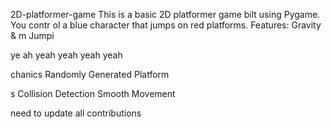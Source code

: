 

     


 2D-platformer-game
This is a basic 2D platformer game 
bilt using Pygame. You contr
ol a blue 
character that jumps on red platforms.
Features: Gravity &amp;
m
Jumpi



ye ah yeah yeah yeah yeah

chanics Randomly Generated Platform






s Collision Detection  Smooth Movement





need  to update all contributions 



 
